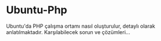 # Ubuntu-Php
Ubuntu'da PHP çalışma ortamı nasıl oluşturulur, detaylı olarak anlatılmaktadır. Karşılabilecek sorun ve çözümleri...
